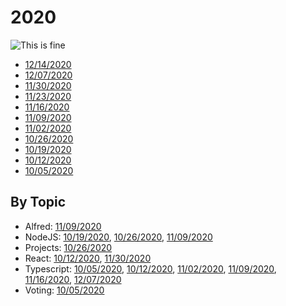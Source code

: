 # 2020

![This is fine](https://robballou.com/thisisfine.webp)

* [12/14/2020](1214.md)
* [12/07/2020](1207.md)
* [11/30/2020](1130.md)
* [11/23/2020](1123.md)
* [11/16/2020](1116.md)
* [11/09/2020](1109.md)
* [11/02/2020](1102.md)
* [10/26/2020](1026.md)
* [10/19/2020](1019.md)
* [10/12/2020](1012.md)
* [10/05/2020](1005.md)

## By Topic

- Alfred: [11/09/2020](1109.md)
- NodeJS: [10/19/2020](1019.md), [10/26/2020](1026.md), [11/09/2020](1109.md)
- Projects: [10/26/2020](1026.md)
- React: [10/12/2020](1012.md), [11/30/2020](1130.md)
- Typescript: [10/05/2020](1005.md), [10/12/2020](1012.md), [11/02/2020](1102.md), [11/09/2020](1109.md), [11/16/2020](1116.md), [12/07/2020](1207.md)
- Voting: [10/05/2020](1005.md)


